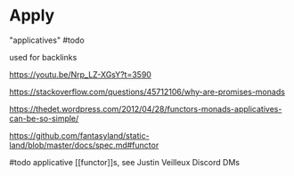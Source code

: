 # Apply

"applicatives" #todo

used for backlinks

<https://youtu.be/Nrp_LZ-XGsY?t=3590>

<https://stackoverflow.com/questions/45712106/why-are-promises-monads>

<https://thedet.wordpress.com/2012/04/28/functors-monads-applicatives-can-be-so-simple/>

<https://github.com/fantasyland/static-land/blob/master/docs/spec.md#functor>

#todo applicative [[functor]]s, see Justin Veilleux Discord DMs
